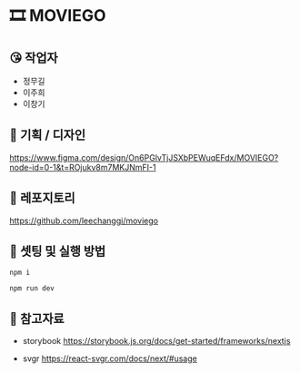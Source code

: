 # 🎞 MOVIEGO

## 😘 작업자
- 정무길
- 이주희
- 이창기

## 🎨 기획 / 디자인 
https://www.figma.com/design/On6PGlvTjJSXbPEWuqEFdx/MOVIEGO?node-id=0-1&t=ROjukv8m7MKJNmFI-1

## 🎁 레포지토리
https://github.com/leechanggi/moviego


## 🔨 셋팅 및 실행 방법
```
npm i

npm run dev
```

## 📕 참고자료
- storybook
https://storybook.js.org/docs/get-started/frameworks/nextjs

- svgr
https://react-svgr.com/docs/next/#usage